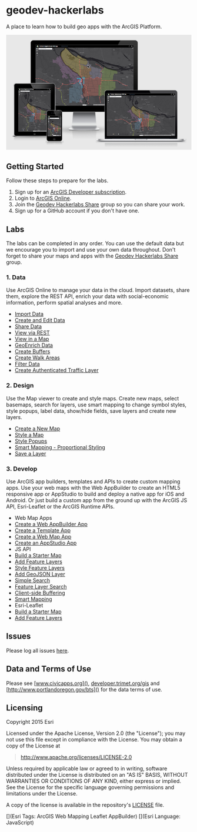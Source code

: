 # geodev-hackerlabs

A place to learn how to build geo apps with the ArcGIS Platform.

![Steps](./geodev-hackerlabs-apps.png)

## Getting Started

Follow these steps to prepare for the labs.

1. Sign up for an [ArcGIS Developer subscription](https://developers.arcgis.com/en/sign-up/).
2. Login to [ArcGIS Online](http://arcgis.com).
3. Join the [Geodev Hackerlabs Share](http://www.arcgis.com/home/group.html?owner=al_geodev&title=Geodev%20Hackerlabs%20Share) group so you can share your work.
4. Sign up for a GitHub account if you don't have one.

## Labs

The labs can be completed in any order. You can use the default data but we encourage you to import and use your own data throughout. Don't forget to share your maps and apps with the [Geodev Hackerlabs Share](http://www.arcgis.com/home/group.html?owner=al_geodev&title=Geodev%20Hackerlabs%20Share) group.

### 1. Data

Use ArcGIS Online to manage your data in the cloud. Import datasets, share them, explore the REST API, enrich your data with social-economic information, perform spatial analyses and more.

* [Import Data](./data/import_data.md)
* [Create and Edit Data](./data/create_and_edit_data.md)
* [Share Data](./data/share_data.md)
* [View via REST](./data/view_via_rest.md)
* [View in a Map](./data/view_in_a_map.md)
* [GeoEnrich Data](./data/geoenrich_data.md)
* [Create Buffers](/data/create_buffers.md)
* [Create Walk Areas](./data/create_walk_areas.md)
* [Filter Data](/data/filter_data.md)
* [Create Authenticated Traffic Layer](./data/create_authenticated_traffic_layer.md)

### 2. Design

Use the Map viewer to create and style maps. Create new maps, select basemaps, search for layers, use smart mapping to change symbol styles, style popups, label data, show/hide fields, save layers and create new layers.

* [Create a New Map](./design/create_a_new_map.md)
* [Style a Map](./design/style_a_map.md)
* [Style Popups](./design/style_popups.md)
* [Smart Mapping - Proportional Styling](./design/smart_mapping_proportional.md)
* [Save a Layer](./design/save_a_layer.md)

### 3. Develop

Use ArcGIS app builders, templates and APIs to create custom mapping apps. Use your web maps with the Web AppBuilder to create an HTML5 responsive app or AppStudio to build and deploy a native app for iOS and Android. Or just build a custom app from the ground up with the ArcGIS JS API, Esri-Leaflet or the ArcGIS Runtime APIs.

* Web Map Apps
 * [Create a Web AppBuilder App](./develop/create_a_wab_app.md)
 * [Create a Template App](./develop/create_a_template_app.md)
 * [Create a Web Map App](./develop/create_a_web_map_app.md)
 * [Create an AppStudio App](./develop/create_an_appstudio_app.md)
* JS API
 * [Build a Starter Map](./develop/build_starter_map_jsapi.md)
 * [Add Feature Layers](./develop/add_feature_layers_jsapi.md)
 * [Style Feature Layers](./develop/style_feature_layers_jsapi.md)
 * [Add GeoJSON Layer](./develop/add_geojson_layer_jsapi.md)
 * [Simple Search](./develop/simple_search_jsapi.md)
 * [Feature Layer Search](./develop/feature_layer_search_jsapi.md)
 * [Client-side Buffering](./develop/geometry_engine_buffer_jsapi.md)
 * [Smart Mapping](./develop/smartmapping_color_renderer_jsapi.md)
* Esri-Leaflet
 * [Build a Starter Map](./develop/build_starter_map_leaflet.md)
 * [Add Feature Layers](./develop/add_feature_layers_leaflet.md)

## Issues

Please log all issues [here](https://github.com/Esri/geodev-hackerlabs/issues).

## Data and Terms of Use

Please see [www.civicapps.org](), [developer.trimet.org/gis]() and [http://www.portlandoregon.gov/bts]() for the data terms of use.

## Licensing
Copyright 2015 Esri

Licensed under the Apache License, Version 2.0 (the "License");
you may not use this file except in compliance with the License.
You may obtain a copy of the License at

> http://www.apache.org/licenses/LICENSE-2.0

Unless required by applicable law or agreed to in writing, software
distributed under the License is distributed on an "AS IS" BASIS,
WITHOUT WARRANTIES OR CONDITIONS OF ANY KIND, either express or implied.
See the License for the specific language governing permissions and
limitations under the License.

A copy of the license is available in the repository's [LICENSE](./license.txt) file.

[](Esri Tags: ArcGIS Web Mapping Leaflet AppBuilder)
[](Esri Language: JavaScript)
